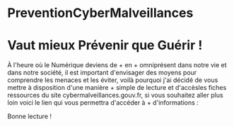 # PreventionCyberMalveillances
# Vaut mieux Prévenir que Guérir !

À l'heure où le Numérique deviens de + en + omniprésent dans notre vie et dans notre société, il est important d'envisager des moyens pour comprendre les menaces et les éviter, voilà pourquoi j'ai décidé de vous mettre à disposition d'une manière + simple de lecture et d'accèsles fiches ressources du site cybermalveillances.gouv.fr, si vous souhaitez aller plus loin voici le lien qui vous permettra d'accéder à + d'informations :

Bonne lecture !
